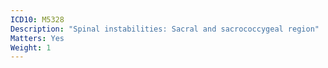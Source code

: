 ```yaml
---
ICD10: M5328
Description: "Spinal instabilities: Sacral and sacrococcygeal region"
Matters: Yes
Weight: 1
---
```


